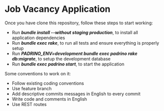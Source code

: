 Job Vacancy Application
=======================

Once you have clone this repository, follow these steps to start working:

* Run **_bundle install --without staging production_**, to install all application dependencies
* Run **_bundle exec rake_**, to run all tests and ensure everything is properly setup
* Run **_PADRINO_ENV=development bundle exec padrino rake db:migrate_**, to setup the development database
* Run **_bundle exec padrino start_**, to start the application


Some conventions to work on it:

* Follow existing coding conventions
* Use feature branch
* Add descriptive commits messages in English to every commit
* Write code and comments in English
* Use REST routes
